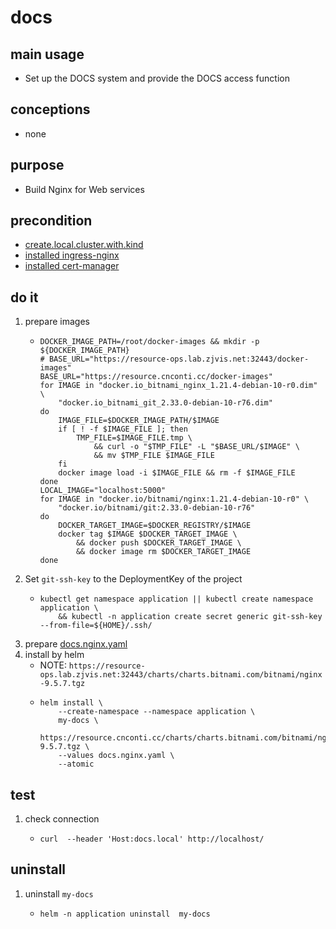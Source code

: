 # docs

## main usage
* Set up the DOCS system and provide the DOCS access function

## conceptions
* none

## purpose
* Build Nginx for Web services

## precondition
* [create.local.cluster.with.kind](/kubernetes/create.local.cluster.with.kind.md)
* [installed ingress-nginx](/kubernetes/basic/ingress.nginx.md)
* [installed cert-manager](/kubernetes/basic/cert.manager.md)


## do it
1. prepare images
    * ```shell
      DOCKER_IMAGE_PATH=/root/docker-images && mkdir -p ${DOCKER_IMAGE_PATH}
      # BASE_URL="https://resource-ops.lab.zjvis.net:32443/docker-images"
      BASE_URL="https://resource.cnconti.cc/docker-images"
      for IMAGE in "docker.io_bitnami_nginx_1.21.4-debian-10-r0.dim" \
          "docker.io_bitnami_git_2.33.0-debian-10-r76.dim" 
      do
          IMAGE_FILE=$DOCKER_IMAGE_PATH/$IMAGE
          if [ ! -f $IMAGE_FILE ]; then
              TMP_FILE=$IMAGE_FILE.tmp \
                  && curl -o "$TMP_FILE" -L "$BASE_URL/$IMAGE" \
                  && mv $TMP_FILE $IMAGE_FILE
          fi
          docker image load -i $IMAGE_FILE && rm -f $IMAGE_FILE
      done
      LOCAL_IMAGE="localhost:5000"
      for IMAGE in "docker.io/bitnami/nginx:1.21.4-debian-10-r0" \
          "docker.io/bitnami/git:2.33.0-debian-10-r76" 
      do
          DOCKER_TARGET_IMAGE=$DOCKER_REGISTRY/$IMAGE
          docker tag $IMAGE $DOCKER_TARGET_IMAGE \
              && docker push $DOCKER_TARGET_IMAGE \
              && docker image rm $DOCKER_TARGET_IMAGE
      done
      ```
2. Set `git-ssh-key` to the DeploymentKey of the project
    * ```shell
      kubectl get namespace application || kubectl create namespace application \
          && kubectl -n application create secret generic git-ssh-key --from-file=${HOME}/.ssh/
      ```
3. prepare [docs.nginx.yaml](resources/docs.nginx.yaml.md)
4. install by helm
    * NOTE: `https://resource-ops.lab.zjvis.net:32443/charts/charts.bitnami.com/bitnami/nginx-9.5.7.tgz`
    * ```shell
      helm install \
          --create-namespace --namespace application \
          my-docs \
          https://resource.cnconti.cc/charts/charts.bitnami.com/bitnami/nginx-9.5.7.tgz \
          --values docs.nginx.yaml \
          --atomic
      ```

## test
1. check connection
    * ```shell
      curl  --header 'Host:docs.local' http://localhost/
      ```

## uninstall
1. uninstall `my-docs`
    * ````shell
      helm -n application uninstall  my-docs
      ````
